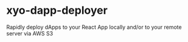 # xyo-dapp-deployer
Rapidly deploy dApps to your React App locally and/or to your remote server via AWS S3
